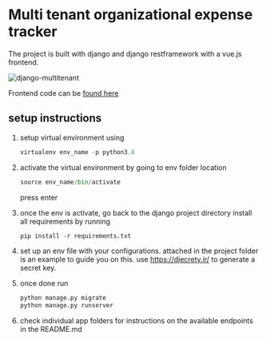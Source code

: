 # Multi tenant organizational expense tracker

The project is built with django and django restframework with a vue.js frontend.

![django-multitenant](https://res.cloudinary.com/lewiskori/image/upload/v1598709762/blog/Screenshot_2020-08-29_vue-django-multitenant_cwgmgb.png)

Frontend code can be [found here](https://github.com/lewis-kori/vue-django-multitenant)

## setup instructions

1. setup virtual environment using

   ```python
   virtualenv env_name -p python3.8
   ```

2. activate the virtual environment by going to env folder location

   ```python
   source env_name/bin/activate
    ```

   press enter

3. once the env is activate, go back to the django project directory
install all requirements by running

     ```python
    pip install -r requirements.txt
     ```

4. set up an env file with your configurations.
attached in the project folder is an example to guide you on this.
use <https://djecrety.ir/> to generate a secret key.

5. once done run

    ```python
   python manage.py migrate
   python manage.py runserver
    ```

6. check individual app folders for instructions
 on the available endpoints in the README.md
